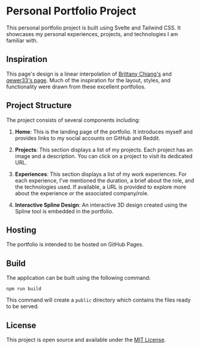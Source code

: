 # Personal Portfolio Project

This personal portfolio project is built using Svelte and Tailwind CSS. It showcases my personal experiences, projects, and technologies I am familiar with. 

## Inspiration

This page's design is a linear interpolation of [Brittany Chiang's](https://brittanychiang.com/) and [qewer33's page](https://qewer.dev/). Much of the inspiration for the layout, styles, and functionality were drawn from these excellent portfolios.

## Project Structure

The project consists of several components including:

1. **Home**: This is the landing page of the portfolio. It introduces myself and provides links to my social accounts on GitHub and Reddit.

2. **Projects**: This section displays a list of my projects. Each project has an image and a description. You can click on a project to visit its dedicated URL.

3. **Experiences**: This section displays a list of my work experiences. For each experience, I've mentioned the duration, a brief about the role, and the technologies used. If available, a URL is provided to explore more about the experience or the associated company/role.

4. **Interactive Spline Design**: An interactive 3D design created using the Spline tool is embedded in the portfolio.

## Hosting

The portfolio is intended to be hosted on GitHub Pages.

## Build

The application can be built using the following command:

```
npm run build
```

This command will create a `public` directory which contains the files ready to be served.

## License

This project is open source and available under the [MIT License](LICENSE).